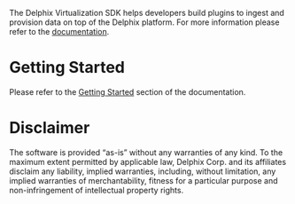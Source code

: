 The Delphix Virtualization SDK helps developers build plugins to ingest and provision data on top of the Delphix platform. For more information please refer to the [documentation](https://developer.delphix.com/).

# Getting Started

Please refer to the [Getting Started](https://developer.delphix.com/Getting_Started/) section of the documentation.

# Disclaimer

The software is provided “as-is” without any warranties of any kind. To the maximum extent permitted by applicable law, Delphix Corp. and its affiliates disclaim any liability, implied warranties, including, without limitation, any implied warranties of merchantability, fitness for a particular purpose and non-infringement of intellectual property rights.
